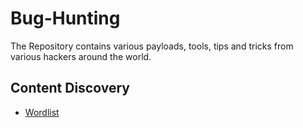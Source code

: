 # Bug-Hunting
The Repository contains various payloads, tools, tips and tricks from various hackers around the world.
## Content Discovery
- [Wordlist](Content-discovery/content_discovery_all.txt)
